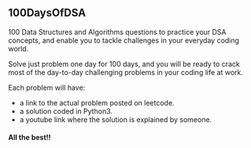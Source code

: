 ## 100DaysOfDSA
100 Data Structures and Algorithms questions to practice your DSA concepts, and enable you to tackle challenges in your everyday coding world.

Solve just problem one day for 100 days, and you will be ready to crack most of the day-to-day challenging problems in your coding life at work.

Each problem will have:
- a link to the actual problem posted on leetcode.
- a solution coded in Python3.
- a youtube link where the solution is explained by someone.

#### All the best!!
